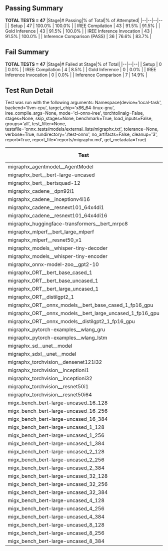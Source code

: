 ## Passing Summary

**TOTAL TESTS = 47**
|Stage|# Passing|% of Total|% of Attempted|
|--|--|--|--|
| Setup | 47 | 100.0% | 100.0% |
| IREE Compilation | 43 | 91.5% | 91.5% |
| Gold Inference | 43 | 91.5% | 100.0% |
| IREE Inference Invocation | 43 | 91.5% | 100.0% |
| Inference Comparison (PASS) | 36 | 76.6% | 83.7% |
## Fail Summary

**TOTAL TESTS = 47**
|Stage|# Failed at Stage|% of Total|
|--|--|--|
| Setup | 0 | 0.0% |
| IREE Compilation | 4 | 8.5% |
| Gold Inference | 0 | 0.0% |
| IREE Inference Invocation | 0 | 0.0% |
| Inference Comparison | 7 | 14.9% |
## Test Run Detail
Test was run with the following arguments:
Namespace(device='local-task', backend='llvm-cpu', target_chip='x86_64-linux-gnu', iree_compile_args=None, mode='cl-onnx-iree', torchtolinalg=False, stages=None, skip_stages=None, benchmark=True, load_inputs=False, groups='all', test_filter=None, testsfile='onnx_tests/models/external_lists/migraphx.txt', tolerance=None, verbose=True, rundirectory='./test-onnx', no_artifacts=False, cleanup='3', report=True, report_file='reports/migraphx.md', get_metadata=True)

| Test | Exit Status | Mean Benchmark Time (ms) | Notes |
|--|--|--|--|
| migraphx_agentmodel__AgentModel | compilation | None | |
| migraphx_bert__bert-large-uncased | PASS | 376.6257831205924 | |
| migraphx_bert__bertsquad-12 | PASS | 85.12146895130475 | |
| migraphx_cadene__dpn92i1 | PASS | 173.31806384027004 | |
| migraphx_cadene__inceptionv4i16 | PASS | 5700.962729752064 | |
| migraphx_cadene__resnext101_64x4di1 | PASS | 322.8803512950738 | |
| migraphx_cadene__resnext101_64x4di16 | PASS | 5295.711824049552 | |
| migraphx_huggingface-transformers__bert_mrpc8 | PASS | 380.94176910817623 | |
| migraphx_mlperf__bert_large_mlperf | Numerics | 434.0611932178338 | |
| migraphx_mlperf__resnet50_v1 | PASS | 89.3658990971744 | |
| migraphx_models__whisper-tiny-decoder | PASS | 45.39916369443139 | |
| migraphx_models__whisper-tiny-encoder | Numerics | 182.00498529606395 | |
| migraphx_onnx-model-zoo__gpt2-10 | compilation | None | |
| migraphx_ORT__bert_base_cased_1 | PASS | 87.8138912930375 | |
| migraphx_ORT__bert_base_uncased_1 | PASS | 89.550850705968 | |
| migraphx_ORT__bert_large_uncased_1 | PASS | 262.93698822458583 | |
| migraphx_ORT__distilgpt2_1 | PASS | 31.78831297850263 | |
| migraphx_ORT__onnx_models__bert_base_cased_1_fp16_gpu | Numerics | 90.02720833652548 | |
| migraphx_ORT__onnx_models__bert_large_uncased_1_fp16_gpu | Numerics | 252.00782012608315 | |
| migraphx_ORT__onnx_models__distilgpt2_1_fp16_gpu | Numerics | 39.62456041740047 | |
| migraphx_pytorch-examples__wlang_gru | PASS | 92.60772768821981 | |
| migraphx_pytorch-examples__wlang_lstm | PASS | 47.747491300106056 | |
| migraphx_sd__unet__model | compilation | None | |
| migraphx_sdxl__unet__model | compilation | None | |
| migraphx_torchvision__densenet121i32 | PASS | 1468.0123887956142 | |
| migraphx_torchvision__inceptioni1 | PASS | 212.304955555333 | |
| migraphx_torchvision__inceptioni32 | PASS | 5840.966999530792 | |
| migraphx_torchvision__resnet50i1 | PASS | 88.12700693185131 | |
| migraphx_torchvision__resnet50i64 | PASS | 5942.561440169811 | |
| migx_bench_bert-large-uncased_16_128 | PASS | 2725.1874605814614 | |
| migx_bench_bert-large-uncased_16_256 | PASS | 4175.322546313206 | |
| migx_bench_bert-large-uncased_16_384 | Numerics | 5746.703205009301 | |
| migx_bench_bert-large-uncased_1_128 | PASS | 154.9652808656295 | |
| migx_bench_bert-large-uncased_1_256 | PASS | 508.57557232181233 | |
| migx_bench_bert-large-uncased_1_384 | PASS | 400.6938114762306 | |
| migx_bench_bert-large-uncased_2_128 | PASS | 385.1758173356454 | |
| migx_bench_bert-large-uncased_2_256 | PASS | 594.8700134952862 | |
| migx_bench_bert-large-uncased_2_384 | PASS | 803.5288900136948 | |
| migx_bench_bert-large-uncased_32_128 | PASS | 4915.022498617569 | |
| migx_bench_bert-large-uncased_32_256 | PASS | 8174.68065271775 | |
| migx_bench_bert-large-uncased_32_384 | Numerics | 11611.845158040524 | |
| migx_bench_bert-large-uncased_4_128 | PASS | 1303.537024805943 | |
| migx_bench_bert-large-uncased_4_256 | PASS | 1114.239723732074 | |
| migx_bench_bert-large-uncased_4_384 | PASS | 1560.9844798843067 | |
| migx_bench_bert-large-uncased_8_128 | PASS | 1308.635376393795 | |
| migx_bench_bert-large-uncased_8_256 | PASS | 2093.833992878596 | |
| migx_bench_bert-large-uncased_8_384 | PASS | 3199.2170872787633 | |
